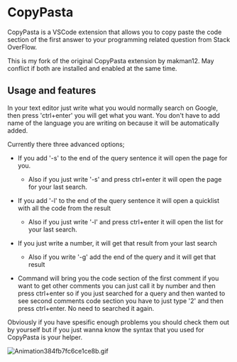 # CopyPasta

CopyPasta is a VSCode extension that allows you to copy paste the code section of the first answer to your programming related question from Stack OverFlow.

This is my fork of the original CopyPasta extension by makman12. May conflict if both are installed and enabled at the same time.

## Usage and features

In your text editor just write what you would normally search on Google, then press 'ctrl+enter' you will get what you want. You don't have to add name of the language you are writing on because it will be automatically added.

Currently there three advanced options;

-   If you add '-s' to the end of the query sentence it will open the page for you.

    -   Also if you just write '-s' and press ctrl+enter it will open the page for your last search.

-   If you add '-l' to the end of the query sentence it will open a quicklist with all the code from the result

    -   Also if you just write '-l' and press ctrl+enter it will open the list for your last search.

-   If you just write a number, it will get that result from your last search

    -   Also if you write '-g' add the end of the query and it will get that result

-   Command will bring you the code section of the first comment if you want to get other comments you can just call it by number and then press ctrl+enter so if you just searched for a query and then wanted to see second comments code section you have to just type '2' and then press ctrl+enter. No need to searched it again.

Obviously if you have spesific enough problems you should check them out by yourself but if you just wanna know the syntax that you used for CopyPasta is your helper.

![Animation384fb7fc6ce1ce8b.gif](https://s6.gifyu.com/images/Animation384fb7fc6ce1ce8b.gif)
